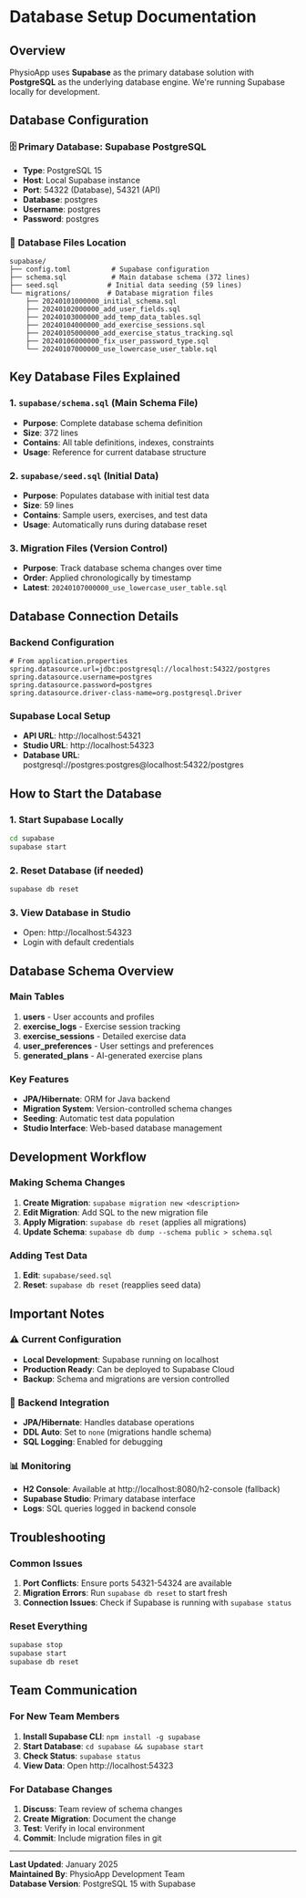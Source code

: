 # Database Setup Documentation

## Overview
PhysioApp uses **Supabase** as the primary database solution with **PostgreSQL** as the underlying database engine. We're running Supabase locally for development.

## Database Configuration

### 🗄️ **Primary Database: Supabase PostgreSQL**
- **Type**: PostgreSQL 15
- **Host**: Local Supabase instance
- **Port**: 54322 (Database), 54321 (API)
- **Database**: postgres
- **Username**: postgres
- **Password**: postgres

### 📁 **Database Files Location**
```
supabase/
├── config.toml          # Supabase configuration
├── schema.sql           # Main database schema (372 lines)
├── seed.sql            # Initial data seeding (59 lines)
└── migrations/         # Database migration files
    ├── 20240101000000_initial_schema.sql
    ├── 20240102000000_add_user_fields.sql
    ├── 20240103000000_add_temp_data_tables.sql
    ├── 20240104000000_add_exercise_sessions.sql
    ├── 20240105000000_add_exercise_status_tracking.sql
    ├── 20240106000000_fix_user_password_type.sql
    └── 20240107000000_use_lowercase_user_table.sql
```

## Key Database Files Explained

### 1. **`supabase/schema.sql`** (Main Schema File)
- **Purpose**: Complete database schema definition
- **Size**: 372 lines
- **Contains**: All table definitions, indexes, constraints
- **Usage**: Reference for current database structure

### 2. **`supabase/seed.sql`** (Initial Data)
- **Purpose**: Populates database with initial test data
- **Size**: 59 lines
- **Contains**: Sample users, exercises, and test data
- **Usage**: Automatically runs during database reset

### 3. **Migration Files** (Version Control)
- **Purpose**: Track database schema changes over time
- **Order**: Applied chronologically by timestamp
- **Latest**: `20240107000000_use_lowercase_user_table.sql`

## Database Connection Details

### Backend Configuration
```properties
# From application.properties
spring.datasource.url=jdbc:postgresql://localhost:54322/postgres
spring.datasource.username=postgres
spring.datasource.password=postgres
spring.datasource.driver-class-name=org.postgresql.Driver
```

### Supabase Local Setup
- **API URL**: http://localhost:54321
- **Studio URL**: http://localhost:54323
- **Database URL**: postgresql://postgres:postgres@localhost:54322/postgres

## How to Start the Database

### 1. **Start Supabase Locally**
```bash
cd supabase
supabase start
```

### 2. **Reset Database (if needed)**
```bash
supabase db reset
```

### 3. **View Database in Studio**
- Open: http://localhost:54323
- Login with default credentials

## Database Schema Overview

### Main Tables
1. **users** - User accounts and profiles
2. **exercise_logs** - Exercise session tracking
3. **exercise_sessions** - Detailed exercise data
4. **user_preferences** - User settings and preferences
5. **generated_plans** - AI-generated exercise plans

### Key Features
- **JPA/Hibernate**: ORM for Java backend
- **Migration System**: Version-controlled schema changes
- **Seeding**: Automatic test data population
- **Studio Interface**: Web-based database management

## Development Workflow

### Making Schema Changes
1. **Create Migration**: `supabase migration new <description>`
2. **Edit Migration**: Add SQL to the new migration file
3. **Apply Migration**: `supabase db reset` (applies all migrations)
4. **Update Schema**: `supabase db dump --schema public > schema.sql`

### Adding Test Data
1. **Edit**: `supabase/seed.sql`
2. **Reset**: `supabase db reset` (reapplies seed data)

## Important Notes

### ⚠️ **Current Configuration**
- **Local Development**: Supabase running on localhost
- **Production Ready**: Can be deployed to Supabase Cloud
- **Backup**: Schema and migrations are version controlled

### 🔧 **Backend Integration**
- **JPA/Hibernate**: Handles database operations
- **DDL Auto**: Set to `none` (migrations handle schema)
- **SQL Logging**: Enabled for debugging

### 📊 **Monitoring**
- **H2 Console**: Available at http://localhost:8080/h2-console (fallback)
- **Supabase Studio**: Primary database interface
- **Logs**: SQL queries logged in backend console

## Troubleshooting

### Common Issues
1. **Port Conflicts**: Ensure ports 54321-54324 are available
2. **Migration Errors**: Run `supabase db reset` to start fresh
3. **Connection Issues**: Check if Supabase is running with `supabase status`

### Reset Everything
```bash
supabase stop
supabase start
supabase db reset
```

## Team Communication

### For New Team Members
1. **Install Supabase CLI**: `npm install -g supabase`
2. **Start Database**: `cd supabase && supabase start`
3. **Check Status**: `supabase status`
4. **View Data**: Open http://localhost:54323

### For Database Changes
1. **Discuss**: Team review of schema changes
2. **Create Migration**: Document the change
3. **Test**: Verify in local environment
4. **Commit**: Include migration files in git

---

**Last Updated**: January 2025  
**Maintained By**: PhysioApp Development Team  
**Database Version**: PostgreSQL 15 with Supabase 